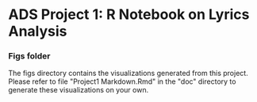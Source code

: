 # ADS Project 1:  R Notebook on Lyrics Analysis

### Figs folder

The figs directory contains the visualizations generated from this project. Please refer to file "Project1 Markdown.Rmd" in the "doc" directory to generate these visualizations on your own.
